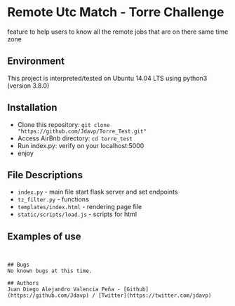 # Remote Utc Match - Torre Challenge
feature to help users to know all the remote jobs that are on there same time zone


## Environment
This project is interpreted/tested on Ubuntu 14.04 LTS using python3 (version 3.8.0)

## Installation
* Clone this repository: `git clone "https://github.com/Jdavp/Torre_Test.git"`
* Access AirBnb directory: `cd torre_test`
* Run index.py: verify on your localhost:5000
* enjoy

## File Descriptions
* `index.py` - main file start flask server and set endpoints 
* `tz_filter.py` - functions
* `templates/index.html` - rendering page file 
* `static/scripts/load.js` - scripts for html

## Examples of use
```


## Bugs
No known bugs at this time.

## Authors
Juan Diego Alejandro Valencia Peña - [Github](https://github.com/Jdavp) / [Twitter](https://twitter.com/jdavp)
